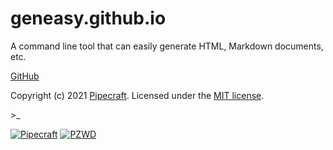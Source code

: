 # geneasy.github.io

A command line tool that can easily generate HTML, Markdown documents, etc.

[GitHub](https://github.com/geneasy/geneasy)

Copyright (c) 2021 [Pipecraft][my-url]. Licensed under the [MIT license][license-url].

\>\_

[![Pipecraft](https://img.shields.io/badge/site-pipecraft-brightgreen)](https://www.pipecraft.net)
[![PZWD](https://img.shields.io/badge/site-pzwd-brightgreen)](https://pzwd.net)

[my-url]: https://www.pipecraft.net
[license-url]: LICENSE
